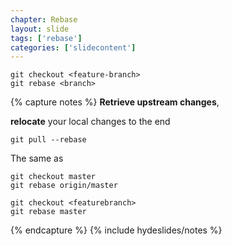 ```yaml
---
chapter: Rebase
layout: slide
tags: ['rebase']
categories: ['slidecontent']
---
```


	git checkout <feature-branch>
	git rebase <branch>


{% capture notes %}
__Retrieve upstream changes__, 

__relocate__ your local changes to the end

	git pull --rebase

The same as

	git checkout master
	git rebase origin/master

	git checkout <featurebranch>
	git rebase master
{% endcapture %}
{% include hydeslides/notes %}